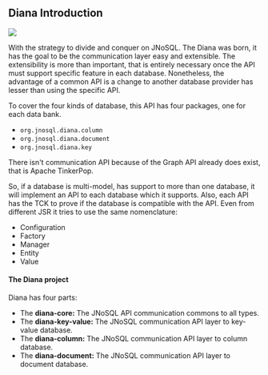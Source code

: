 ## Diana Introduction

![](../../images/duke-diana-min.png)

With the strategy to divide and conquer on JNoSQL. The Diana was born, it has the goal to be the communication layer easy and extensible. The extensibility is more than important, that is entirely necessary once the API must support specific feature in each database. Nonetheless, the advantage of a common API is a change to another database provider has lesser than using the specific API.

To cover the four kinds of database, this API has four packages, one for each data bank.

* `org.jnosql.diana.column`
* `org.jnosql.diana.document`
* `org.jnosql.diana.key`

There isn't communication API because of the Graph API already does exist, that is Apache TinkerPop. 

So, if a database is multi-model, has support to more than one database, it will implement an API to each database which it supports. Also, each API has the TCK to prove if the database is compatible with the API. Even from different JSR it tries to use the same nomenclature:

* Configuration
* Factory
* Manager
* Entity
* Value

#### The Diana project

Diana has four parts:

* The **diana-core:** The JNoSQL API communication commons to all types.
* The **diana-key-value:** The JNoSQL communication API layer to key-value database.
* The **diana-column:** The JNoSQL communication API layer to column database.
* The **diana-document:** The JNoSQL communication API layer to document database.

